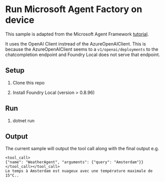 # Run Microsoft Agent Factory on device

This sample is adapted from the Microsoft Agent Framework [tutorial](https://learn.microsoft.com/en-us/agent-framework/tutorials/agents/agent-as-function-tool?pivots=programming-language-csharp).

It uses the OpenAI Client instread of the AzureOpenAIClient. This is because the AzureOpenAIClient seems to a `v1/openai/deployments` to the chatcompletion endpoint and Foundry Local does not serve that endpoint.

## Setup

1. Clone this repo

2. Install Foundry Local (version > 0.8.96)

## Run

1. dotnet run

## Output

The current sample will output the tool call along with the final output e.g.

```
<tool_call>
{"name": "WeatherAgent", "arguments": {"query": "Amsterdam"}}
</tool_call></tool_call>
Le temps à Amsterdam est nuageux avec une température maximale de 15°C..
```
